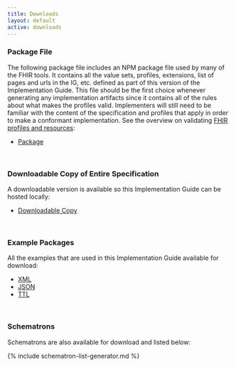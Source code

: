 ```yaml
---
title: Downloads
layout: default
active: downloads
---
```


### Package File

The following package file includes an NPM package file used by many of the FHIR tools.  It contains all the value sets, profiles, extensions, list of pages and urls in the IG, etc. defined as part of this version of the Implementation Guide. This file should be the first choice whenever generating any implementation artifacts since it contains all of the rules about what makes the profiles valid. Implementers will still need to be familiar with the content of the specification and profiles that apply in order to make a conformant implementation. See the overview on validating [FHIR profiles and resources]({{site.data.fhir.path}}validation.html):

- [Package](package.tgz)

<p>&nbsp;</p>

### Downloadable Copy of Entire Specification

A downloadable version is available so this Implementation Guide can be hosted locally:

- [Downloadable Copy](full-ig.zip)

<p>&nbsp;</p>

### Example Packages

All the examples that are used in this Implementation Guide available for download:

- [XML](examples.xml.zip)
- [JSON](examples.json.zip)
- [TTL](examples.ttl.zip)

<p>&nbsp;</p>

### Schematrons

Schematrons are also available for download and listed below:

{% include schematron-list-generator.md %}
